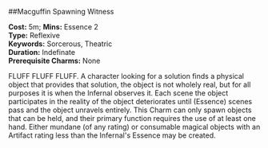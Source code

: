 ##Macguffin Spawning Witness

**Cost:** 5m; **Mins:** Essence 2<br />
**Type:** Reflexive<br />
**Keywords:** Sorcerous, Theatric<br />
**Duration:** Indefinate<br />
**Prerequisite Charms:** None

FLUFF FLUFF FLUFF.
A character looking for a solution finds a physical object that provides that solution, the object is not wholely real, but for all purposes it is when the Infernal observes it.
Each scene the object participates in the reality of the object deteriorates until (Essence) scenes pass and the object unravels entirely.
This Charm can only spawn objects that can be held, and their primary function requires the use of at least one hand.
Either mundane (of any rating) or consumable magical objects with an Artifact rating less than the Infernal's Essence may be created.
